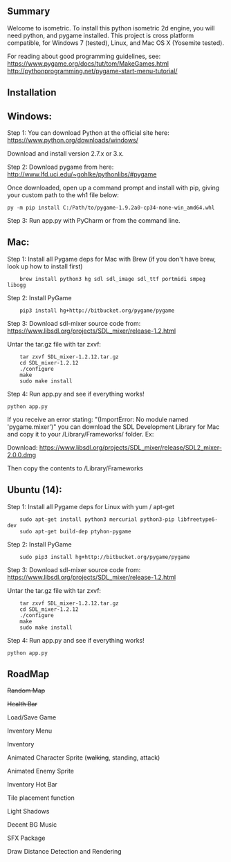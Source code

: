 Summary
----------------
Welcome to isometric. To install this python isometric 2d engine, you will need python, and pygame installed. This project is cross platform compatible, for Windows 7 (tested), Linux, and Mac OS X (Yosemite tested).

For reading about good programming guidelines, see:
https://www.pygame.org/docs/tut/tom/MakeGames.html
http://pythonprogramming.net/pygame-start-menu-tutorial/

Installation
-----------------

Windows:
---------

Step 1:
You can download Python at the official site here:
https://www.python.org/downloads/windows/

Download and install version 2.7.x or 3.x.

Step 2:
Download pygame from here:
http://www.lfd.uci.edu/~gohlke/pythonlibs/#pygame

Once downloaded, open up a command prompt and install with pip, giving your custom path to the wh1 file below:
```ssh
py -m pip install C:/Path/to/pygame-1.9.2a0-cp34-none-win_amd64.whl
```

Step 3:
Run app.py with PyCharm or from the command line.


Mac:
----------
Step 1:
Install all Pygame deps for Mac with Brew (if you don't have brew, look up how to install first)

```ssh
    brew install python3 hg sdl sdl_image sdl_ttf portmidi smpeg libogg 
```

Step 2:
Install PyGame
```ssh
    pip3 install hg+http://bitbucket.org/pygame/pygame
```

Step 3:
Download sdl-mixer source code from: https://www.libsdl.org/projects/SDL_mixer/release-1.2.html

Untar the tar.gz file with tar zxvf:
```ssh
    tar zxvf SDL_mixer-1.2.12.tar.gz
    cd SDL_mixer-1.2.12
    ./configure
    make
    sudo make install
```

Step 4:
Run app.py and see if everything works!
```ssh
python app.py
```

If you receive an error stating: "(ImportError: No module named 'pygame.mixer')"
you can download the SDL Development Library for Mac and copy it to your /Library/Frameworks/ folder.
Ex:

Download:
https://www.libsdl.org/projects/SDL_mixer/release/SDL2_mixer-2.0.0.dmg

Then copy the contents to /Library/Frameworks

Ubuntu (14):
----------
Step 1:
Install all Pygame deps for Linux with yum / apt-get

```ssh
    sudo apt-get install python3 mercurial python3-pip libfreetype6-dev 
    sudo apt-get build-dep ptyhon-pygame
```

Step 2:
Install PyGame
```ssh
    sudo pip3 install hg+http://bitbucket.org/pygame/pygame
```

Step 3:
Download sdl-mixer source code from: https://www.libsdl.org/projects/SDL_mixer/release-1.2.html

Untar the tar.gz file with tar zxvf:
```ssh
    tar zxvf SDL_mixer-1.2.12.tar.gz
    cd SDL_mixer-1.2.12
    ./configure
    make
    sudo make install
```

Step 4:
Run app.py and see if everything works!
```ssh
python app.py
```

RoadMap
---------

~~Random Map~~

~~Health Bar~~

Load/Save Game

Inventory Menu

Inventory

Animated Character Sprite (~~walking~~, standing, attack)

Animated Enemy Sprite

Inventory Hot Bar

Tile placement function

Light Shadows

Decent BG Music

SFX Package

Draw Distance Detection and Rendering
